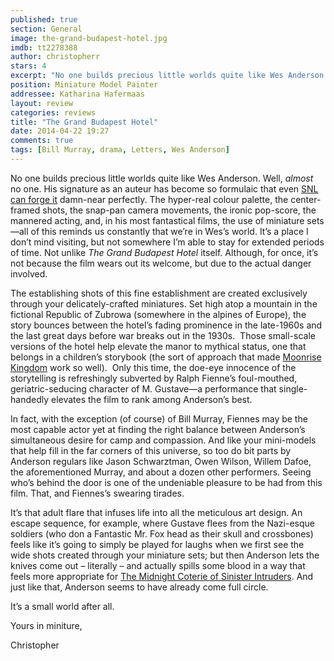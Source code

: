 ```yaml
---
published: true
section: General
image: the-grand-budapest-hotel.jpg
imdb: tt2278388
author: christopherr
stars: 4
excerpt: "No one builds precious little worlds quite like Wes Anderson. Well, <em>almost</em> no one."
position: Miniature Model Painter
addressee: Katharina Hafermaas
layout: review
categories: reviews
title: "The Grand Budapest Hotel"
date: 2014-04-22 19:27
comments: true
tags: [Bill Murray, drama, Letters, Wes Anderson]
---
```

<p>No one builds precious little worlds quite like Wes Anderson. Well, <em>almost</em> no one. His signature as an auteur has become so formulaic that even <a href="http://dailypicksandflicks.com/2013/10/27/snls-wes-anderson-parody-movie-trailer-the-midnight-coterie-of-sinister-intruders-video/">SNL can forge it</a> damn-near perfectly. The hyper-real colour palette, the center-framed shots, the snap-pan camera movements, the ironic pop-score, the mannered acting, and, in his most fantastical films, the use of miniature sets&mdash;all of this reminds us constantly that we&rsquo;re in Wes&rsquo;s world. It&rsquo;s a place I don&rsquo;t mind visiting, but not somewhere I&rsquo;m able to stay for extended periods of time. Not unlike <em>The Grand Budapest Hotel</em> itself. Although, for once, it&rsquo;s not because the film wears out its welcome, but due to the actual danger involved.</p>
<p>The establishing shots of this fine establishment are created exclusively through your delicately-crafted miniatures. Set high atop a mountain in the fictional Republic of Zubrowa (somewhere in the alpines of Europe), the story bounces between the hotel&rsquo;s fading prominence in the late-1960s and the last great days before war breaks out in the 1930s.&nbsp; Those small-scale versions of the hotel help elevate the manor to mythical status, one that belongs in a children&rsquo;s storybook (the sort of approach that made <a href="/content/2012/7/12/moonrise-kingdom.html">Moonrise Kingdom</a> work so well).&nbsp; Only this time, the doe-eye innocence of the storytelling is refreshingly subverted by Ralph Fienne&rsquo;s foul-mouthed, geriatric-seducing character of M. Gustave&mdash;a performance that single-handedly elevates the film to rank among Anderson&rsquo;s best.</p>
<p>In fact, with the exception (of course) of Bill Murray, Fiennes may be the most capable actor yet at finding the right balance between Anderson&rsquo;s simultaneous desire for camp and compassion. And like your mini-models that help fill in the far corners of this universe, so too do bit parts by Anderson regulars like Jason Schwarztman, Owen Wilson, Willem Dafoe, the aforementioned Murray, and about a dozen other performers. Seeing who&rsquo;s behind the door is one of the undeniable pleasure to be had from this film. That, and Fiennes&rsquo;s swearing tirades.</p>
<p>It&rsquo;s that adult flare that infuses life into all the meticulous art design. An escape sequence, for example, where Gustave flees from the Nazi-esque soldiers (who don a Fantastic Mr. Fox head as their skull and crossbones) feels like it&rsquo;s going to simply be played for laughs when we first see the wide shots created through your miniature sets; but then Anderson lets the knives come out &ndash; literally &ndash; and actually spills some blood in a way that feels more appropriate for <span class="st"><a href="http://vimeo.com/77923089">The Midnight Coterie of Sinister Intruders</a>. And just like that, Anderson seems to have already come full circle.</span></p>
<p><span class="st">It&rsquo;s a small world after all.</span></p>
<p><span class="st">Yours in miniture,</span></p>
<p><span class="st">Christopher</span></p>
